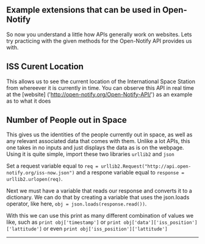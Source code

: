 ## Example extensions that can be used in Open-Notify

So now you understand a little how APIs generally work on websites. Lets try practicing with the given methods for the Open-Notify API provides us with.

## ISS Curent Location 

This allows us to see the current location of the International Space Station from whereever it is currently in time. You can observe this API in real time at the [website] ('http://open-notify.org/Open-Notify-API/') as an example as to what it does

## Number of People out in Space

This gives us the identities of the people currently out in space, as well as any relevant associated data that comes with them. Unlike a lot APIs, this one takes in no inputs and just displays the data as is on the webpage. 
Using it is quite simple, import these two libraries `urllib2` and `json`

Set a request variable equal to `req = urllib2.Request("http://api.open-notify.org/iss-now.json")` and a respone variable equal to `response = urllib2.urlopen(req)`. 

Next we must have a variable that reads our response and converts it to a dictionary. We can do that by creating a variable that uses the json.loads operator, like here, `obj = json.loads(response.read())`. 

With this we can use this print as many different combination of values we like, such as `print obj['timestamp']` or `print obj['data']['iss_position']['lattitude']` or even `print obj['iss_position']['lattitude']`


----------------------------------------------------------------------------------
